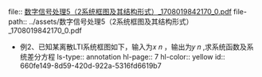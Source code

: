 file:: [数字信号处理5（2系统框图及其结构形式）_1708019842170_0.pdf](../assets/数字信号处理5（2系统框图及其结构形式）_1708019842170_0.pdf)
file-path:: ../assets/数字信号处理5（2系统框图及其结构形式）_1708019842170_0.pdf

- 例2、已知某离散LTI系统框图如下，输入为𝑥 𝑛 ，输出为𝑦 𝑛 ,求系统函数及系统差分方程
  ls-type:: annotation
  hl-page:: 7
  hl-color:: yellow
  id:: 660fe149-8d59-420d-922a-5316fd6619b7